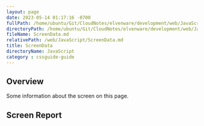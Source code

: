 ```yaml
---
layout: page
date: 2023-05-14 01:17:16 -0700
fullPath: /home/ubuntu/Git/CloudNotes/elvenware/development/web/JavaScript/ScreenData.md
directoryPath: /home/ubuntu/Git/CloudNotes/elvenware/development/web/JavaScript
fileName: ScreenData.md
relativePath: /web/JavaScript/ScreenData.md
title: ScreenData
directoryName: JavaScript
category : cssguide-guide
---
```


## Overview

Some information about the screen on this page.

## Screen Report

<script src="/javascripts/dev-web/SystemInfo.js"></script>

<script type="text/javascript">
  ScreenReport();
</script>
